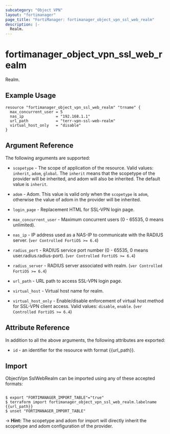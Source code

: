 ```yaml
---
subcategory: "Object VPN"
layout: "fortimanager"
page_title: "FortiManager: fortimanager_object_vpn_ssl_web_realm"
description: |-
  Realm.
---
```


# fortimanager_object_vpn_ssl_web_realm
Realm.

## Example Usage

```hcl
resource "fortimanager_object_vpn_ssl_web_realm" "trname" {
  max_concurrent_user = 5
  nas_ip              = "192.168.1.1"
  url_path            = "terr-vpn-ssl-web-realm"
  virtual_host_only   = "disable"
}
```

## Argument Reference


The following arguments are supported:

* `scopetype` - The scope of application of the resource. Valid values: `inherit`, `adom`, `global`. The `inherit` means that the scopetype of the provider will be inherited, and adom will also be inherited. The default value is `inherit`.
* `adom` - Adom. This value is valid only when the `scopetype` is `adom`, otherwise the value of adom in the provider will be inherited.

* `login_page` - Replacement HTML for SSL-VPN login page.
* `max_concurrent_user` - Maximum concurrent users (0 - 65535, 0 means unlimited).
* `nas_ip` - IP address used as a NAS-IP to communicate with the RADIUS server. (`ver Controlled FortiOS >= 6.4`)
* `radius_port` - RADIUS service port number (0 - 65535, 0 means user.radius.radius-port). (`ver Controlled FortiOS >= 6.4`)
* `radius_server` - RADIUS server associated with realm. (`ver Controlled FortiOS >= 6.4`)
* `url_path` - URL path to access SSL-VPN login page.
* `virtual_host` - Virtual host name for realm.
* `virtual_host_only` - Enable/disable enforcement of virtual host method for SSL-VPN client access. Valid values: `disable`, `enable`.
 (`ver Controlled FortiOS >= 6.4`)


## Attribute Reference

In addition to all the above arguments, the following attributes are exported:
* `id` - an identifier for the resource with format {{url_path}}.

## Import

ObjectVpn SslWebRealm can be imported using any of these accepted formats:
```

$ export "FORTIMANAGER_IMPORT_TABLE"="true"
$ terraform import fortimanager_object_vpn_ssl_web_realm.labelname {{url_path}}
$ unset "FORTIMANAGER_IMPORT_TABLE"
```
-> **Hint:** The scopetype and adom for import will directly inherit the scopetype and adom configuration of the provider.
